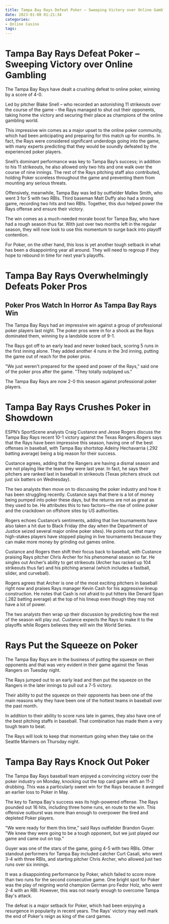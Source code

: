 ```yaml
---
title: Tampa Bay Rays Defeat Poker – Sweeping Victory over Online Gambling
date: 2023-01-08 01:21:34
categories:
- Online Casino
tags:
---
```



#  Tampa Bay Rays Defeat Poker – Sweeping Victory over Online Gambling

The Tampa Bay Rays have dealt a crushing defeat to online poker, winning by a score of 4-0.

Led by pitcher Blake Snell – who recorded an astonishing 11 strikeouts over the course of the game – the Rays managed to shut out their opponents, taking home the victory and securing their place as champions of the online gambling world.

This impressive win comes as a major upset to the online poker community, which had been anticipating and preparing for this match up for months. In fact, the Rays were considered significant underdogs going into the game, with many experts predicting that they would be soundly defeated by the experienced poker players.

Snell’s dominant performance was key to Tampa Bay’s success; in addition to his 11 strikeouts, he also allowed only two hits and one walk over the course of nine innings. The rest of the Rays pitching staff also contributed, holding Poker scoreless throughout the game and preventing them from mounting any serious threats.

 Offensively, meanwhile, Tampa Bay was led by outfielder Mallex Smith, who went 3 for 5 with two RBIs. Third baseman Matt Duffy also had a strong game, recording two hits and two RBIs. Together, this duo helped power the Rays offense and ensure their victory.

The win comes as a much-needed morale boost for Tampa Bay, who have had a rough season thus far. With just over two months left in the regular season, they will now look to use this momentum to surge back into playoff contention.

For Poker, on the other hand, this loss is yet another tough setback in what has been a disappointing year all around. They will need to regroup if they hope to rebound in time for next year’s playoffs.

#  Tampa Bay Rays Overwhelmingly Defeats Poker Pros

 ## Poker Pros Watch In Horror As Tampa Bay Rays Win

The Tampa Bay Rays had an impressive win against a group of professional poker players last night. The poker pros were in for a shock as the Rays dominated them, winning by a landslide score of 9-1.

The Rays got off to an early lead and never looked back, scoring 5 runs in the first inning alone. They added another 4 runs in the 3rd inning, putting the game out of reach for the poker pros.

"We just weren't prepared for the speed and power of the Rays," said one of the poker pros after the game. "They totally outplayed us."

The Tampa Bay Rays are now 2-0 this season against professional poker players.

#  Tampa Bay Rays Crushes Poker in Showdown

ESPN’s SportScene analysts Craig Custance and Jesse Rogers discuss the Tampa Bay Rays recent 10-1 victory against the Texas Rangers.Rogers says that the Rays have been impressive this season, having one of the best offenses in baseball, with Tampa Bay shortstop Adeiny Hechavarria (.292 batting average) being a big reason for their success.

Custance agrees, adding that the Rangers are having a dismal season and are not playing like the team they were last year. In fact, he says their pitchers are ranked last in baseball in strikeouts (Texas pitchers struck out just six batters on Wednesday).

The two analysts then move on to discussing the poker industry and how it has been struggling recently. Custance says that there is a lot of money being pumped into poker these days, but the returns are not as great as they used to be. He attributes this to two factors—the rise of online poker and the crackdown on offshore sites by US authorities.

Rogers echoes Custance’s sentiments, adding that live tournaments have also taken a hit due to Black Friday (the day when the Department of Justice seized several major online poker sites). He points out that many high-stakes players have stopped playing in live tournaments because they can make more money by grinding out games online.

Custance and Rogers then shift their focus back to baseball, with Custance praising Rays pitcher Chris Archer for his phenomenal season so far. He singles out Archer’s ability to get strikeouts (Archer has racked up 104 strikeouts thus far) and his pitching arsenal (which includes a fastball, slider, and curveball).

Rogers agrees that Archer is one of the most exciting pitchers in baseball right now and praises Rays manager Kevin Cash for his aggressive lineup construction. He notes that Cash is not afraid to put hitters like Denard Span (.282 batting average) at the top of his lineup even though they may not have a lot of power.

The two analysts then wrap up their discussion by predicting how the rest of the season will play out. Custance expects the Rays to make it to the playoffs while Rogers believes they will win the World Series.

#  Rays Put the Squeeze on Poker

The Tampa Bay Rays are in the business of putting the squeeze on their opponents and that was very evident in their game against the Texas Rangers on Tuesday night.

The Rays jumped out to an early lead and then put the squeeze on the Rangers in the later innings to pull out a 7-5 victory.

Their ability to put the squeeze on their opponents has been one of the main reasons why they have been one of the hottest teams in baseball over the past month.

In addition to their ability to score runs late in games, they also have one of the best pitching staffs in baseball. That combination has made them a very tough team to beat.

The Rays will look to keep that momentum going when they take on the Seattle Mariners on Thursday night.

#  Tampa Bay Rays Knock Out Poker

The Tampa Bay Rays baseball team enjoyed a convincing victory over the poker industry on Monday, knocking out the top card game with an 11-2 drubbing. This was a particularly sweet win for the Rays because it avenged an earlier loss to Poker in May.

The key to Tampa Bay's success was its high-powered offense. The Rays pounded out 16 hits, including three home runs, en route to the win. This offensive outburst was more than enough to overpower the tired and depleted Poker players.

"We were ready for them this time," said Rays outfielder Brandon Guyer. "We knew they were going to be a tough opponent, but we just played our game and came out on top."

Guyer was one of the stars of the game, going 4-5 with two RBIs. Other standout performers for Tampa Bay included catcher Curt Casali, who went 3-4 with three RBIs, and starting pitcher Chris Archer, who allowed just two runs over six innings.

It was a disappointing performance by Poker, which failed to score more than two runs for the second consecutive game. One bright spot for Poker was the play of reigning world champion German pro Fedor Holz, who went 2-4 with an RBI. However, this was not nearly enough to overcome Tampa Bay's attack.

The defeat is a major setback for Poker, which had been enjoying a resurgence in popularity in recent years. The Rays' victory may well mark the end of Poker's reign as king of the card games.